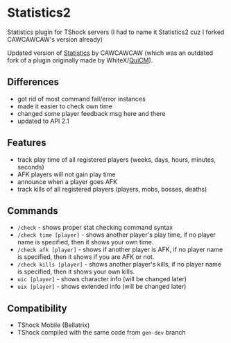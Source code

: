 # Statistics2
Statistics plugin for TShock servers (I had to name it Statistics2 cuz I forked CAWCAWCAW's version already)

Updated version of [Statistics](https://github.com/CAWCAWCAW/Statistics) by CAWCAWCAW (which was an outdated fork of a plugin originally made by WhiteX/[QuiCM](https://github.com/QuiCM)).

## Differences
- got rid of most command fail/error instances
- made it easier to check own time
- changed some player feedback msg here and there
- updated to API 2.1

## Features
- track play time of all registered players (weeks, days, hours, minutes, seconds)
- AFK players will not gain play time 
- announce when a player goes AFK
- track kills of all registered players (players, mobs, bosses, deaths)

## Commands
- `/check` - shows proper stat checking command syntax
- `/check time [player]` - shows another player's play time, if no player name is specified, then it shows your own time.
- `/check afk [player]` - shows if another player is AFK, if no player name is specified, then it shows if you are AFK or not.
- `/check kills [player]` - shows another player's kills, if no player name is specified, then it shows your own kills.
- `uic [player]` - shows character info (will be changed later)
- `uix [player]` - shows extended info (will be changed later)

## Compatibility
- TShock Mobile (Bellatrix)
- TShock compiled with the same code from `gen-dev` branch
